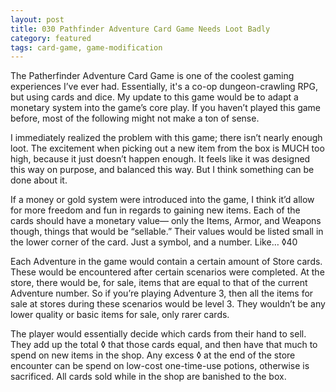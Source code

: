 ```yaml
---
layout: post
title: 030 Pathfinder Adventure Card Game Needs Loot Badly
category: featured
tags: card-game, game-modification
---
```

The Patherfinder Adventure Card Game is one of the coolest gaming experiences I’ve ever had.  Essentially, it's a co-op dungeon-crawling RPG, but using cards and dice.  My update to this game would be to adapt a monetary system into the game’s core play.  If you haven’t played this game before, most of the following might not make a ton of sense.

I immediately realized the problem with this game; there isn’t nearly enough loot.  The excitement when picking out a new item from the box is MUCH too high, because it just doesn’t happen enough.  It feels like it was designed this way on purpose, and balanced this way.  But I think something can be done about it.

If a money or gold system were introduced into the game, I think it’d allow for more freedom and fun in regards to gaining new items.  Each of the cards should have a monetary value— only the Items, Armor, and Weapons though, things that would be “sellable.” Their values would be listed small in the lower corner of the card.  Just a symbol, and a number. Like… ◊40

Each Adventure in the game would contain a certain amount of Store cards.  These would be encountered after certain scenarios were completed. At the store, there would be, for sale, items that are equal to that of the current Adventure number.  So if you’re playing Adventure 3, then all the items for sale at stores during these scenarios would be level 3.  They wouldn’t be any lower quality or basic items for sale, only rarer cards.  

The player would essentially decide which cards from their hand to sell.  They add up the total ◊ that those cards equal, and then have that much to spend on new items in the shop.  Any excess ◊ at the end of the store encounter can be spend on low-cost one-time-use potions, otherwise is sacrificed.  All cards sold while in the shop are banished to the box.